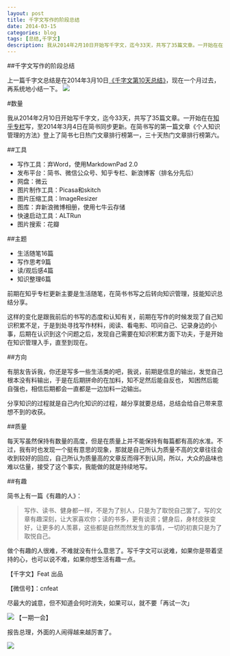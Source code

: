 ```yaml
---
layout: post
title: 千字文写作的阶段总结
date: 2014-03-15
categories: blog
tags: [总结,千字文]
description: 我从2014年2月10日开始写千字文，迄今33天，共写了35篇文章。一开始在在写，至2014年3月4日在简书同步更新。在简书写的第一篇文章《个人知识管理的方法》登上了简书七日热门文章排行榜第一，三十天热门文章排行榜第六。
---
```




##千字文写作的阶段总结


上一篇千字文总结是在2014年3月10日[《千字文第10天总结》](http://zhuanlan.zhihu.com/cnfeat/19684363)，现在一个月过去，再系统地小结一下。
![](http://cnfeat.qiniudn.com/673971276.jpg)

#数量

我从2014年2月10日开始写千字文，迄今33天，共写了35篇文章。一开始在在[知乎专栏](http://zhuanlan.zhihu.com/cnfeat)写，至2014年3月4日在简书同步更新。在简书写的第一篇文章《个人知识管理的方法》登上了简书七日热门文章排行榜第一，三十天热门文章排行榜第六。

##工具

- 写作工具：弃Word，使用MarkdownPad 2.0
- 发布平台：简书、微信公众号、知乎专栏、新浪博客（排名分先后）
- 网盘：微云
- 图片制作工具：Picasa和skitch
- 图片压缩工具：ImageResizer 
- 图库：弃新浪微博相册，使用七牛云存储
- 快速启动工具：ALTRun
- 图片搜索：花瓣

##主题

- 生活随笔16篇
- 写作思考9篇
- 读/观后感4篇
- 知识整理6篇

前期在知乎专栏更新主要是生活随笔，在简书书写之后转向知识管理，技能知识总结分享。

这样的变化是跟我前后的书写的态度和认知有关，前期在写作的时候发现了自己知识积累不足，于是到处寻找写作材料，阅读、看电影、叩问自己、记录身边的小事，后期在认识到这个问题之后，发现自己需要在知识积累方面下功夫，于是开始在知识管理入手，直至到现在。

##方向

有朋友告诉我，你还是写多一些生活类的吧，我说，前期是信息的输出，发觉自己根本没有料输出，于是在后期拼命的在加料，知不足然后能自反也， 知困然后能自强也，相信后期都会一直都是一边加料一边输出。

分享知识的过程就是自己内化知识的过程，越分享就要总结，总结会给自己带来意想不到的收获。

##质量

每天写虽然保持有数量的高度，但是在质量上并不能保持有每篇都有高的水准。不过，我有时也发现一个挺有意思的现象，那就是自己所认为质量不高的文章往往会收到较好的回应，自己所认为质量高的文章反而得不到认同，所以，大众的品味也难以估量，接受了这个事实，我能做的就是持续地写。

##有趣

简书上有一篇《有趣的人》：

>写作、读书、健身都一样，不是为了别人，只是为了取悦自己罢了。写的文章有趣深刻，让大家喜欢你；读的书多，更有谈资；健身后，身材皮肤变好，让更多的人羡慕，这些都是自然而然发生的事情，一切的初衷只是为了取悦自己。

做个有趣的人很难，不难就没有什么意思了。写千字文可以说难，如果你是带着坚持的心，也可以说不难，如果你想生活有趣一点。


【千字文】Feat 出品

【微信号】：cnfeat

尽最大的诚意，但不知道会何时消失，如果可以，就不要「再试一次」
 
![](http://cnfeat.qiniudn.com/%E4%B8%80%E6%9C%9F%E4%B8%80%E4%BC%9A.jpg)
【一期一会】

报告总理，外面的人闹得越来越厉害了。

![](http://cnfeat.qiniudn.com/qrcode_for_gh_f788adf0c391_430.jpg)






